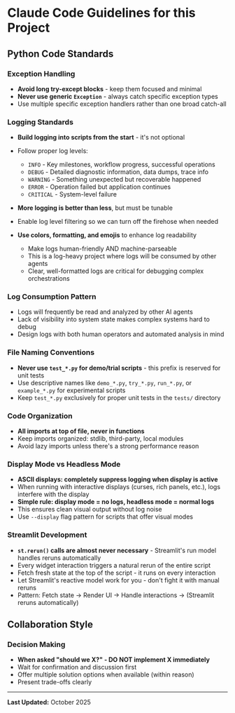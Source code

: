 # Claude Code Guidelines for this Project

## Python Code Standards

### Exception Handling
- **Avoid long try-except blocks** - keep them focused and minimal
- **Never use generic `Exception`** - always catch specific exception types
- Use multiple specific exception handlers rather than one broad catch-all

### Logging Standards
- **Build logging into scripts from the start** - it's not optional
- Follow proper log levels:
  - `INFO` - Key milestones, workflow progress, successful operations
  - `DEBUG` - Detailed diagnostic information, data dumps, trace info
  - `WARNING` - Something unexpected but recoverable happened
  - `ERROR` - Operation failed but application continues
  - `CRITICAL` - System-level failure

- **More logging is better than less**, but must be tunable
- Enable log level filtering so we can turn off the firehose when needed
- **Use colors, formatting, and emojis** to enhance log readability
  - Make logs human-friendly AND machine-parseable
  - This is a log-heavy project where logs will be consumed by other agents
  - Clear, well-formatted logs are critical for debugging complex orchestrations

### Log Consumption Pattern
- Logs will frequently be read and analyzed by other AI agents
- Lack of visibility into system state makes complex systems hard to debug
- Design logs with both human operators and automated analysis in mind

### File Naming Conventions
- **Never use `test_*.py` for demo/trial scripts** - this prefix is reserved for unit tests
- Use descriptive names like `demo_*.py`, `try_*.py`, `run_*.py`, or `example_*.py` for experimental scripts
- Keep `test_*.py` exclusively for proper unit tests in the `tests/` directory

### Code Organization
- **All imports at top of file, never in functions**
- Keep imports organized: stdlib, third-party, local modules
- Avoid lazy imports unless there's a strong performance reason

### Display Mode vs Headless Mode
- **ASCII displays: completely suppress logging when display is active**
- When running with interactive displays (curses, rich panels, etc.), logs interfere with the display
- **Simple rule: display mode = no logs, headless mode = normal logs**
- This ensures clean visual output without log noise
- Use `--display` flag pattern for scripts that offer visual modes

### Streamlit Development
- **`st.rerun()` calls are almost never necessary** - Streamlit's run model handles reruns automatically
- Every widget interaction triggers a natural rerun of the entire script
- Fetch fresh state at the top of the script - it runs on every interaction
- Let Streamlit's reactive model work for you - don't fight it with manual reruns
- Pattern: Fetch state → Render UI → Handle interactions → (Streamlit reruns automatically)

## Collaboration Style

### Decision Making
- **When asked "should we X?" - DO NOT implement X immediately**
- Wait for confirmation and discussion first
- Offer multiple solution options when available (within reason)
- Present trade-offs clearly

---

**Last Updated:** October 2025
